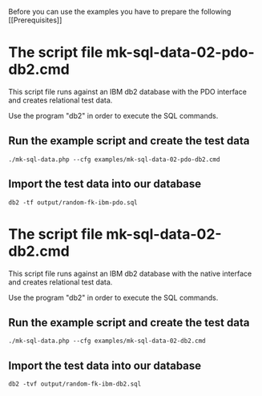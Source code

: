 Before you can use the examples you have to prepare the following [[Prerequisites]]

# The script file mk-sql-data-02-pdo-db2.cmd

This script file runs against an IBM db2 database with the PDO interface and creates relational test data. 

Use the program "db2" in order to execute the SQL commands.

## Run the example script and create the test data
```
./mk-sql-data.php --cfg examples/mk-sql-data-02-pdo-db2.cmd
```

## Import the test data into our database
```
db2 -tf output/random-fk-ibm-pdo.sql
```

# The script file mk-sql-data-02-db2.cmd

This script file runs against an IBM db2 database with the native interface and creates relational test data. 

Use the program "db2" in order to execute the SQL commands.

## Run the example script and create the test data
```
./mk-sql-data.php --cfg examples/mk-sql-data-02-db2.cmd
```

## Import the test data into our database
```
db2 -tvf output/random-fk-ibm-db2.sql
```

